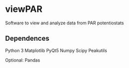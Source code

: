 # viewPAR
Software to view and analyze data from PAR potentiostats


## Dependences

Python 3
Matplotlib
PyQt5
Numpy
Scipy
Peakutils


Optional:
Pandas
